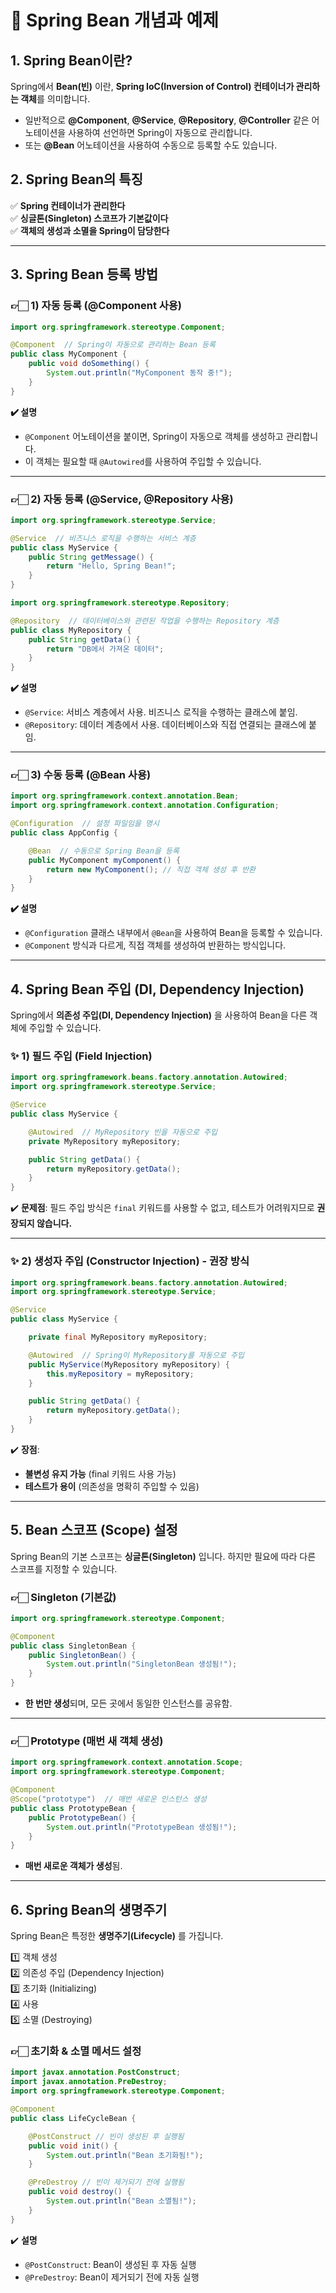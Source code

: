 
# 🌱 Spring Bean 개념과 예제

## 1. Spring Bean이란?

Spring에서 **Bean(빈)** 이란, **Spring IoC(Inversion of Control) 컨테이너가 관리하는 객체**를 의미합니다.

- 일반적으로 **@Component**, **@Service**, **@Repository**, **@Controller** 같은 어노테이션을 사용하여 선언하면 Spring이 자동으로 관리합니다.
- 또는 **@Bean** 어노테이션을 사용하여 수동으로 등록할 수도 있습니다.

## 2. Spring Bean의 특징

✅ **Spring 컨테이너가 관리한다**  
✅ **싱글톤(Singleton) 스코프가 기본값이다**  
✅ **객체의 생성과 소멸을 Spring이 담당한다**

---

## 3. Spring Bean 등록 방법

### 👉🏻 1) 자동 등록 (@Component 사용)

```java
import org.springframework.stereotype.Component;

@Component  // Spring이 자동으로 관리하는 Bean 등록
public class MyComponent {
    public void doSomething() {
        System.out.println("MyComponent 동작 중!");
    }
}
```

**✔️ 설명**
- `@Component` 어노테이션을 붙이면, Spring이 자동으로 객체를 생성하고 관리합니다.
- 이 객체는 필요할 때 `@Autowired`를 사용하여 주입할 수 있습니다.

---

### 👉🏻 2) 자동 등록 (@Service, @Repository 사용)

```java
import org.springframework.stereotype.Service;

@Service  // 비즈니스 로직을 수행하는 서비스 계층
public class MyService {
    public String getMessage() {
        return "Hello, Spring Bean!";
    }
}
```

```java
import org.springframework.stereotype.Repository;

@Repository  // 데이터베이스와 관련된 작업을 수행하는 Repository 계층
public class MyRepository {
    public String getData() {
        return "DB에서 가져온 데이터";
    }
}
```

**✔️ 설명**
- `@Service`: 서비스 계층에서 사용. 비즈니스 로직을 수행하는 클래스에 붙임.
- `@Repository`: 데이터 계층에서 사용. 데이터베이스와 직접 연결되는 클래스에 붙임.

---

### 👉🏻 3) 수동 등록 (@Bean 사용)

```java
import org.springframework.context.annotation.Bean;
import org.springframework.context.annotation.Configuration;

@Configuration  // 설정 파일임을 명시
public class AppConfig {

    @Bean  // 수동으로 Spring Bean을 등록
    public MyComponent myComponent() {
        return new MyComponent(); // 직접 객체 생성 후 반환
    }
}
```

**✔️ 설명**
- `@Configuration` 클래스 내부에서 `@Bean`을 사용하여 Bean을 등록할 수 있습니다.
- `@Component` 방식과 다르게, 직접 객체를 생성하여 반환하는 방식입니다.

---

## 4. Spring Bean 주입 (DI, Dependency Injection)

Spring에서 **의존성 주입(DI, Dependency Injection)** 을 사용하여 Bean을 다른 객체에 주입할 수 있습니다.

### ✨ 1) 필드 주입 (Field Injection)

```java
import org.springframework.beans.factory.annotation.Autowired;
import org.springframework.stereotype.Service;

@Service
public class MyService {

    @Autowired  // MyRepository 빈을 자동으로 주입
    private MyRepository myRepository;

    public String getData() {
        return myRepository.getData();
    }
}
```

✔️ **문제점**: 필드 주입 방식은 `final` 키워드를 사용할 수 없고, 테스트가 어려워지므로 **권장되지 않습니다.**

---

### ✨ 2) 생성자 주입 (Constructor Injection) - **권장 방식**

```java
import org.springframework.beans.factory.annotation.Autowired;
import org.springframework.stereotype.Service;

@Service
public class MyService {

    private final MyRepository myRepository;

    @Autowired  // Spring이 MyRepository를 자동으로 주입
    public MyService(MyRepository myRepository) {
        this.myRepository = myRepository;
    }

    public String getData() {
        return myRepository.getData();
    }
}
```

✔️ **장점**:
- **불변성 유지 가능** (final 키워드 사용 가능)
- **테스트가 용이** (의존성을 명확히 주입할 수 있음)

---

## 5. Bean 스코프 (Scope) 설정

Spring Bean의 기본 스코프는 **싱글톤(Singleton)** 입니다. 하지만 필요에 따라 다른 스코프를 지정할 수 있습니다.

### 👉🏻 Singleton (기본값)

```java
import org.springframework.stereotype.Component;

@Component
public class SingletonBean {
    public SingletonBean() {
        System.out.println("SingletonBean 생성됨!");
    }
}
```

- **한 번만 생성**되며, 모든 곳에서 동일한 인스턴스를 공유함.

---

### 👉🏻 Prototype (매번 새 객체 생성)

```java
import org.springframework.context.annotation.Scope;
import org.springframework.stereotype.Component;

@Component
@Scope("prototype")  // 매번 새로운 인스턴스 생성
public class PrototypeBean {
    public PrototypeBean() {
        System.out.println("PrototypeBean 생성됨!");
    }
}
```

- **매번 새로운 객체가 생성**됨.

---

## 6. Spring Bean의 생명주기

Spring Bean은 특정한 **생명주기(Lifecycle)** 를 가집니다.

1️⃣ 객체 생성  
2️⃣ 의존성 주입 (Dependency Injection)  
3️⃣ 초기화 (Initializing)  
4️⃣ 사용  
5️⃣ 소멸 (Destroying)

### 👉🏻 초기화 & 소멸 메서드 설정

```java
import javax.annotation.PostConstruct;
import javax.annotation.PreDestroy;
import org.springframework.stereotype.Component;

@Component
public class LifeCycleBean {

    @PostConstruct // 빈이 생성된 후 실행됨
    public void init() {
        System.out.println("Bean 초기화됨!");
    }

    @PreDestroy // 빈이 제거되기 전에 실행됨
    public void destroy() {
        System.out.println("Bean 소멸됨!");
    }
}
```

✔️ **설명**
- `@PostConstruct`: Bean이 생성된 후 자동 실행
- `@PreDestroy`: Bean이 제거되기 전에 자동 실행

